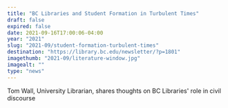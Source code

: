 ```yaml
---
title: "BC Libraries and Student Formation in Turbulent Times"
draft: false
expired: false
date: 2021-09-16T17:00:06-04:00
year: "2021"
slug: "2021-09/student-formation-turbulent-times"
destination: "https://library.bc.edu/newsletter/?p=1801"
imagethumb: "2021-09/literature-window.jpg"
imagealt: ""
type: "news"
---
```


Tom Wall, University Librarian, shares thoughts on BC Libraries' role in civil discourse